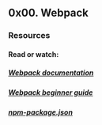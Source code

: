 ## 0x00. Webpack

### Resources
#### Read or watch:

##### [Webpack documentation](https://webpack.js.org/concepts/)
##### [Webpack beginner guide](https://www.sitepoint.com/webpack-beginner-guide/)  
##### [npm-package.json](https://docs.npmjs.com/cli/v10/configuring-npm/package-json)
